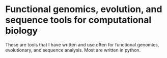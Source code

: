 # Functional genomics, evolution, and sequence tools for computational biology
These are tools that I have written and use often for functional genomics, evolutionary, and sequence analysis. Most are written in python. 

